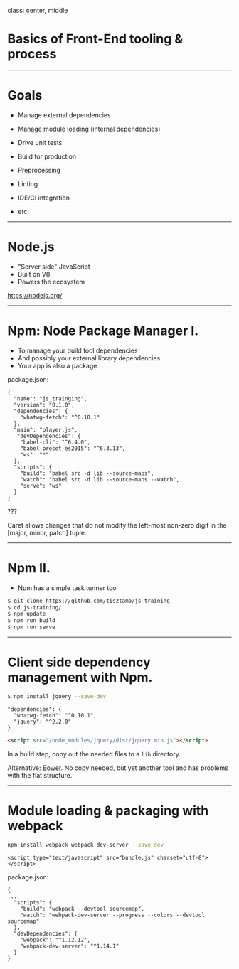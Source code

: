 class: center, middle

# Basics of Front-End tooling & process

---

# Goals

- Manage external dependencies
- Manage module loading (internal dependencies)
- Drive unit tests
- Build for production


- Preprocessing
- Linting
- IDE/CI integration
- etc.

---

# Node.js

- "Server side" JavaScript
- Built on V8
- Powers the ecosystem

https://nodejs.org/

---
# Npm: Node Package Manager I.

- To manage your build tool dependencies
- And possibly your external library dependencies
- Your app is also a package

package.json:

```
{
  "name": "js_trainging",
  "version": "0.1.0",
  "dependencies": {
    "whatwg-fetch": "^0.10.1"
  },
  "main": "player.js",
   "devDependencies": {
    "babel-cli": "^6.4.0",
    "babel-preset-es2015": "^6.3.13",
    "ws": "*"
  },
  "scripts": {
    "build": "babel src -d lib --source-maps",
    "watch": "babel src -d lib --source-maps --watch",
    "serve": "ws"
  }
}
```

???

Caret allows changes that do not modify the left-most non-zero digit in the [major, minor, patch] tuple.

---

# Npm II.

- Npm has a simple task tunner too

```bash
$ git clone https://github.com/tisztamo/js-training
$ cd js-training/
$ npm update
$ npm run build
$ npm run serve
```

---

# Client side dependency management with Npm.

```bash
$ npm install jquery --save-dev
```

```
"dependencies": {
  "whatwg-fetch": "^0.10.1",
  "jquery": "^2.2.0"
}
```

```html
<script src="/node_modules/jquery/dist/jquery.min.js"></script>
```

In a build step, copy out the needed files to a `lib` directory.

Alternative: [Bower](http://bower.io/). No copy needed, but yet another tool and has problems with the flat structure.

---

# Module loading & packaging with webpack

```bash
npm install webpack webpack-dev-server --save-dev
```

```
<script type="text/javascript" src="bundle.js" charset="utf-8"></script>
```

package.json:

```
{
...
  "scripts": {
    "build": "webpack --devtool sourcemap",
    "watch": "webpack-dev-server --progress --colors --devtool sourcemap"
  },
  "devDependencies": {
    "webpack": "^1.12.12",
    "webpack-dev-server": "^1.14.1"
  }
}
```

